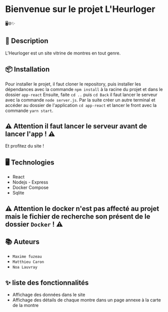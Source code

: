 # Bienvenue sur le projet L'Heurloger

🖥️🌐✨

## 📝 Description

L’Heurloger est un site vitrine de montres en tout genre.

## 📦 Installation

Pour installer le projet, il faut cloner le repository, puis installer les dépendances avec la commande `npm install` à la racine du projet et dans le dossier `app-react` Ensuite, faite `cd ..` puis `cd Back` il faut lancer le serveur avec la commande `node server.js`.
Par la suite créer un autre terminal et accéder au dossier de l'application `cd app-react` et lancer le front avec la commande `yarn start`.

## ⚠️ Attention il faut lancer le serveur avant de lancer l'app ! ⚠️

Et profitez du site !

## 🖥️ Technologies

- React
- Nodejs - Express
- Docker Compose
- Sqlite

## ⚠️ Attention le docker n'est pas affecté au projet mais le fichier de recherche son présent de le dossier `Docker` ! ⚠️

## 📚 Auteurs

- `Maxime fuzeau`
- `Matthieu Caron`
- `Noa Lauvray`

## ✨ liste des fonctionnalités

- Affichage des données dans le site
- Affichage des détails de chaque montre dans un page annexe à la carte de la montre
